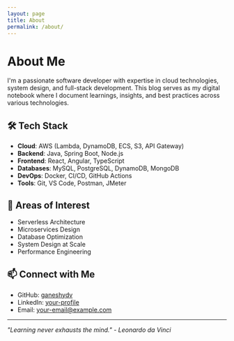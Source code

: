 ```yaml
---
layout: page
title: About
permalink: /about/
---
```


# About Me

I'm a passionate software developer with expertise in cloud technologies, system design, and full-stack development. This blog serves as my digital notebook where I document learnings, insights, and best practices across various technologies.

## 🛠️ Tech Stack

- **Cloud**: AWS (Lambda, DynamoDB, ECS, S3, API Gateway)
- **Backend**: Java, Spring Boot, Node.js
- **Frontend**: React, Angular, TypeScript
- **Databases**: MySQL, PostgreSQL, DynamoDB, MongoDB
- **DevOps**: Docker, CI/CD, GitHub Actions
- **Tools**: Git, VS Code, Postman, JMeter

## 🎯 Areas of Interest

- Serverless Architecture
- Microservices Design
- Database Optimization
- System Design at Scale
- Performance Engineering

## 📫 Connect with Me

- GitHub: [ganeshydv](https://github.com/ganeshydv)
- LinkedIn: [your-profile](https://linkedin.com/in/your-profile)
- Email: your-email@example.com

---

*"Learning never exhausts the mind." - Leonardo da Vinci*
